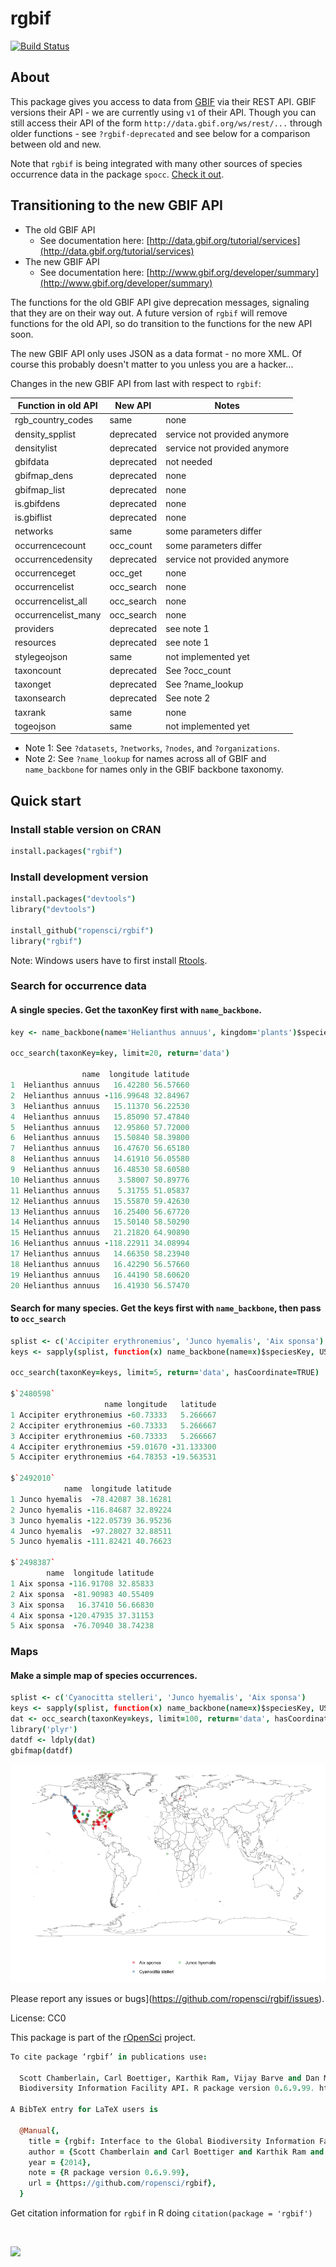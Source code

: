 rgbif
=====

[![Build Status](https://api.travis-ci.org/ropensci/rgbif.png?branch=master)](https://travis-ci.org/ropensci/rgbif)
<!-- dev branch [![Build Status](https://api.travis-ci.org/ropensci/rgbif.png?branch=dev)](https://travis-ci.org/ropensci/rgbif) -->

## About

This package gives you access to data from [GBIF](http://www.gbif.org/) via their REST API. GBIF versions their API - we are currently using `v1` of their API. Though you can still access their API of the form `http://data.gbif.org/ws/rest/...` through older functions - see `?rgbif-deprecated` and see below for a comparison between old and new.

Note that `rgbif` is being integrated with many other sources of species occurrence data in the package `spocc`. [Check it out](https://github.com/ropensci/spocc).

## Transitioning to the new GBIF API

+ The old GBIF API
	+ See documentation here: [http://data.gbif.org/tutorial/services](http://data.gbif.org/tutorial/services)
+ The new GBIF API
	+ See documentation here: [http://www.gbif.org/developer/summary](http://www.gbif.org/developer/summary)

The functions for the old GBIF API give deprecation messages, signaling that they are on their way out. A future version of `rgbif` will remove functions for the old API, so do transition to the functions for the new API soon.

The new GBIF API only uses JSON as a data format - no more XML. Of course this probably doesn't matter to you unless you are a hacker...

Changes in the new GBIF API from last with respect to `rgbif`:

| Function in old API | New API | Notes |
| ------ | ------- | ------ |
| rgb_country_codes | same | none |
| density_spplist | deprecated | service not provided anymore |
| densitylist | deprecated | service not provided anymore |
| gbifdata | deprecated | not needed |
| gbifmap_dens | deprecated | none |
| gbifmap_list | deprecated | none |
| is.gbifdens | deprecated | none |
| is.gbiflist | deprecated | none |
| networks | same | some parameters differ |
| occurrencecount | occ_count | some parameters differ |
| occurrencedensity | deprecated | service not provided anymore |
| occurrenceget | occ_get | none |
| occurrencelist | occ_search | none |
| occurrencelist_all | occ_search | none |
| occurrencelist_many | occ_search | none |
| providers | deprecated | see note 1 |
| resources | deprecated | see note 1 |
| stylegeojson | same | not implemented yet |
| taxoncount | deprecated | See ?occ_count |
| taxonget | deprecated | See ?name_lookup |
| taxonsearch | deprecated | See note 2 |
| taxrank | same | none |
| togeojson | same | not implemented yet |

* Note 1: See `?datasets`, `?networks`, `?nodes`, and `?organizations`.
* Note 2: See `?name_lookup` for names across all of GBIF and `name_backbone` for names only in the GBIF backbone taxonomy.

## Quick start

### Install stable version on CRAN

```coffee
install.packages("rgbif")
```

### Install development version

```coffee
install.packages("devtools")
library("devtools")

install_github("ropensci/rgbif")
library("rgbif")
```

Note: Windows users have to first install [Rtools](http://cran.r-project.org/bin/windows/Rtools/).

### Search for occurrence data

#### A single species. Get the taxonKey first with `name_backbone`.

```coffee
key <- name_backbone(name='Helianthus annuus', kingdom='plants')$speciesKey

occ_search(taxonKey=key, limit=20, return='data')

                name  longitude latitude
1  Helianthus annuus   16.42280 56.57660
2  Helianthus annuus -116.99648 32.84967
3  Helianthus annuus   15.11370 56.22530
4  Helianthus annuus   15.85090 57.47840
5  Helianthus annuus   12.95860 57.72000
6  Helianthus annuus   15.50840 58.39800
7  Helianthus annuus   16.47670 56.65180
8  Helianthus annuus   14.61910 56.05580
9  Helianthus annuus   16.48530 58.60580
10 Helianthus annuus    3.58007 50.89776
11 Helianthus annuus    5.31755 51.05837
12 Helianthus annuus   15.55870 59.42630
13 Helianthus annuus   16.25400 56.67720
14 Helianthus annuus   15.50140 58.50290
15 Helianthus annuus   21.21820 64.90890
16 Helianthus annuus -118.22911 34.08994
17 Helianthus annuus   14.66350 58.23940
18 Helianthus annuus   16.42290 56.57660
19 Helianthus annuus   16.44190 58.60620
20 Helianthus annuus   16.41930 56.57470
```

#### Search for many species. Get the keys first with `name_backbone`, then pass to `occ_search`

```coffee
splist <- c('Accipiter erythronemius', 'Junco hyemalis', 'Aix sponsa')
keys <- sapply(splist, function(x) name_backbone(name=x)$speciesKey, USE.NAMES=FALSE)

occ_search(taxonKey=keys, limit=5, return='data', hasCoordinate=TRUE)

$`2480598`
                     name longitude   latitude
1 Accipiter erythronemius -60.73333   5.266667
2 Accipiter erythronemius -60.73333   5.266667
3 Accipiter erythronemius -60.73333   5.266667
4 Accipiter erythronemius -59.01670 -31.133300
5 Accipiter erythronemius -64.78353 -19.563531

$`2492010`
            name  longitude latitude
1 Junco hyemalis  -78.42087 38.16281
2 Junco hyemalis -116.84687 32.89224
3 Junco hyemalis -122.05739 36.95236
4 Junco hyemalis  -97.28027 32.88511
5 Junco hyemalis -111.82421 40.76623

$`2498387`
        name  longitude latitude
1 Aix sponsa -116.91708 32.85833
2 Aix sponsa  -81.90983 40.55409
3 Aix sponsa   16.37410 56.66830
4 Aix sponsa -120.47935 37.31153
5 Aix sponsa  -76.70940 38.74238
```

### Maps

#### Make a simple map of species occurrences.

```coffee
splist <- c('Cyanocitta stelleri', 'Junco hyemalis', 'Aix sponsa')
keys <- sapply(splist, function(x) name_backbone(name=x)$speciesKey, USE.NAMES=FALSE)
dat <- occ_search(taxonKey=keys, limit=100, return='data', hasCoordinate=TRUE)
library('plyr')
datdf <- ldply(dat)
gbifmap(datdf)
```

![](inst/assets/img/gbifmap.png)

Please report any issues or bugs](https://github.com/ropensci/rgbif/issues).

License: CC0

This package is part of the [rOpenSci](http://ropensci.org/packages) project.

```coffee
To cite package ‘rgbif’ in publications use:

  Scott Chamberlain, Carl Boettiger, Karthik Ram, Vijay Barve and Dan Mcglinn (2014). rgbif: Interface to the Global
  Biodiversity Information Facility API. R package version 0.6.9.99. https://github.com/ropensci/rgbif

A BibTeX entry for LaTeX users is

  @Manual{,
    title = {rgbif: Interface to the Global Biodiversity Information Facility API},
    author = {Scott Chamberlain and Carl Boettiger and Karthik Ram and Vijay Barve and Dan Mcglinn},
    year = {2014},
    note = {R package version 0.6.9.99},
    url = {https://github.com/ropensci/rgbif},
  }
```

Get citation information for `rgbif` in R doing `citation(package = 'rgbif')`

<br>

[![](http://ropensci.org/public_images/github_footer.png)](http://ropensci.org)
